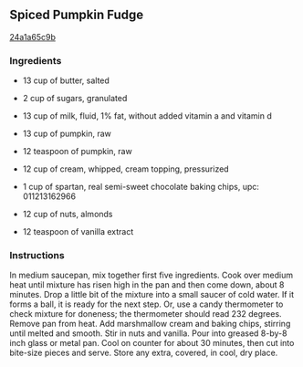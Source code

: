 ## Spiced Pumpkin Fudge

[24a1a65c9b](http://www.food.com/recipe/spiced-pumpkin-fudge-141845)

### Ingredients

 - 13 cup of butter, salted

 - 2 cup of sugars, granulated

 - 13 cup of milk, fluid, 1% fat, without added vitamin a and vitamin d

 - 13 cup of pumpkin, raw

 - 12 teaspoon of pumpkin, raw

 - 12 cup of cream, whipped, cream topping, pressurized

 - 1 cup of spartan, real semi-sweet chocolate baking chips, upc: 011213162966

 - 12 cup of nuts, almonds

 - 12 teaspoon of vanilla extract

### Instructions

In medium saucepan, mix together first five ingredients. Cook over medium heat until mixture has risen high in the pan and then come down, about 8 minutes. Drop a little bit of the mixture into a small saucer of cold water. If it forms a ball, it is ready for the next step. Or, use a candy thermometer to check mixture for doneness; the thermometer should read 232 degrees. Remove pan from heat. Add marshmallow cream and baking chips, stirring until melted and smooth. Stir in nuts and vanilla. Pour into greased 8-by-8 inch glass or metal pan. Cool on counter for about 30 minutes, then cut into bite-size pieces and serve. Store any extra, covered, in cool, dry place.